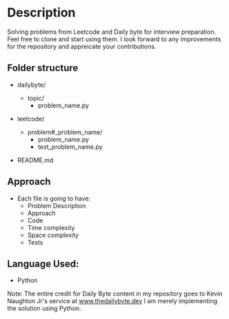 # Description

Solving problems from Leetcode and Daily byte for interview preparation. Feel free to clone and start using them. I look forward to any improvements for the repository and appreicate your contributions. 


## Folder structure
- dailybyte/
   - topic/
      - problem_name.py
     
- leetcode/
    - problem#_problem_name/
       - problem_name.py
       - test_problem_name.py
     
 - README.md


## Approach

- Each file is going to have:
  - Problem Description
  - Approach
  - Code
  - Time complexity
  - Space complexity
  - Tests


## Language Used:
 - Python

Note: 
The entire credit for Daily Byte content in my repository goes to Kevin Naughton Jr's service at www.thedailybyte.dev
I am merely implementing the solution using Python. 
